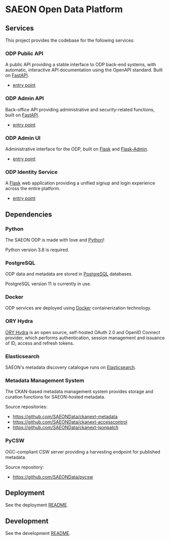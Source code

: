 # SAEON Open Data Platform

## Services
This project provides the codebase for the following services:

### ODP Public API
A public API providing a stable interface to ODP back-end systems, with automatic,
interactive API documentation using the OpenAPI standard.
Built on [FastAPI](https://fastapi.tiangolo.com/).

- [entry point](odp/api/public.py)

### ODP Admin API
Back-office API providing administrative and security-related functions,
built on [FastAPI](https://fastapi.tiangolo.com/).

- [entry point](odp/api/admin.py)

### ODP Admin UI
Administrative interface for the ODP, built on [Flask](https://flask.palletsprojects.com/)
and [Flask-Admin](https://flask-admin.readthedocs.io/en/latest/).

- [entry point](odp/admin/app.py)

### ODP Identity Service
A [Flask](https://flask.palletsprojects.com/) web application providing a unified
signup and login experience across the entire platform.

- [entry point](odp/identity/app.py)

## Dependencies

### Python
The SAEON ODP is made with love and [Python](https://www.python.org/)!

Python version 3.8 is required.

### PostgreSQL
ODP data and metadata are stored in [PostgreSQL](https://www.postgresql.org/) databases.

PostgreSQL version 11 is currently in use.

### Docker
ODP services are deployed using [Docker](https://docs.docker.com/reference/)
containerization technology.

### ORY Hydra
[ORY Hydra](https://www.ory.sh/hydra/docs/) is an open source, self-hosted OAuth 2.0
and OpenID Connect provider, which performs authentication, session management and
issuance of ID, access and refresh tokens.

### Elasticsearch
SAEON's metadata discovery catalogue runs on [Elasticsearch](https://www.elastic.co/).

### Metadata Management System
The CKAN-based metadata management system provides storage and curation functions
for SAEON-hosted metadata.

Source repositories:
- https://github.com/SAEONData/ckanext-metadata
- https://github.com/SAEONData/ckanext-accesscontrol
- https://github.com/SAEONData/ckanext-jsonpatch

### PyCSW
OGC-compliant CSW server providing a harvesting endpoint for published metadata.

Source repository:
- https://github.com/SAEONData/pycsw

## Deployment

See the deployment [README](deploy).

## Development

See the development [README](develop).
